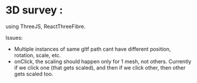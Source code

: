# 3D survey :
using ThreeJS, ReactThreeFibre.

Issues:
- Multiple instances of same gltf path cant have different position, rotation, scale, etc.
- onClick, the scaling should happen only for 1 mesh, not others. Currently if we click one (that gets scaled), and then if we click other, then other gets scaled too.